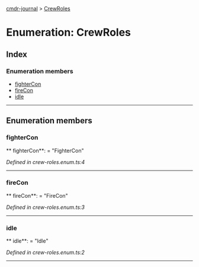 [cmdr-journal](../README.md) > [CrewRoles](../enums/crewroles.md)



# Enumeration: CrewRoles

## Index

### Enumeration members

* [fighterCon](crewroles.md#fightercon)
* [fireCon](crewroles.md#firecon)
* [idle](crewroles.md#idle)



---
## Enumeration members
<a id="fightercon"></a>

###  fighterCon

** fighterCon**:    = "FighterCon"

*Defined in crew-roles.enum.ts:4*





___

<a id="firecon"></a>

###  fireCon

** fireCon**:    = "FireCon"

*Defined in crew-roles.enum.ts:3*





___

<a id="idle"></a>

###  idle

** idle**:    = "Idle"

*Defined in crew-roles.enum.ts:2*





___


